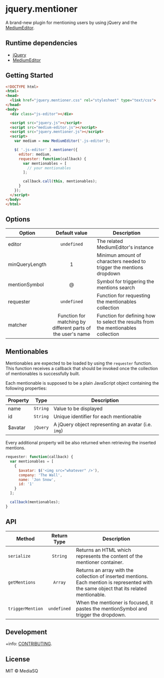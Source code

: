 # jquery.mentioner

A brand-new plugin for mentioning users by using jQuery and the [MediumEditor](https://github.com/yabwe/medium-editor).

## Runtime dependencies

* [jQuery](http://jquery.com/)
* [MediumEditor](https://github.com/yabwe/medium-editor)

## Getting Started

```html
<!DOCTYPE html>
<html>
<head>
  <link href="jquery.mentioner.css" rel="stylesheet" type="text/css">
</head>
<body>
  <div class="js-editor"></div>

  <script src="jquery.js"></script>
  <script src="medium-editor.js"></script>
  <script src="jquery.mentioner.js"></script>
  <script>
    var medium = new MediumEditor('.js-editor');

    $( '.js-editor' ).mentioner({
      editor: medium,
      requester: function(callback) {
        var mentionables = [
          // your mentionables
        ];

        callback.call(this, mentionables);
      }
    });
  </script>
</body>
</html>
```

## Options

| Option | Default value | Description |
| ------ | :-------------: | ----------- |
| editor | `undefined` | The related MediumEditor's instance |
| minQueryLength | 1 | Minimun amount of characters needed to trigger the mentions dropdown |
| mentionSymbol | @ | Symbol for triggering the mentions search |
| requester | `undefined` | Function for requesting the mentionables collection |
| matcher | Function for matching by different parts of the user's name | Function for defining how to select the results from the mentionables collection |

## Mentionables

Mentionables are expected to be loaded by using the `requester` function. This function receives a callback that should be invoked once the collection of mentionables is successfully built.

Each mentionable is supposed to be a plain JavaScript object containing the following properties:

| Property | Type | Description |
| -------- | ---- | ----------- |
| name | `String` | Value to be displayed |
| id | `String` | Unique identifier for each mentionable |
| $avatar | `jQuery` | A jQuery object representing an avatar (i.e. `img`) |

Every additional property will be also returned when retrieving the inserted mentions.

```js
requester: function(callback) {
  var mentionables = [
    {
      $avatar: $('<img src="whatever" />'),
      company: 'The Wall',
      name: 'Jon Snow',
      id: '1'
    }
  ];

  callback(mentionables);
}
```

## API

| Method | Return Type | Description |
| ------ | :---------: | ----------- |
| `serialize` | `String` | Returns an HTML which represents the content of the mentioner container. |
| `getMentions` | `Array` | Returns an array with the collection of inserted mentions. Each mention is represented with the same object that its related mentionable. |
| `triggerMention` | `undefined` | When the mentioner is focused, it pastes the mentionSymbol and trigger the dropdown. |

## Development

+info: [CONTRIBUTING](contributing.md).

## License

MIT © MediaSQ
